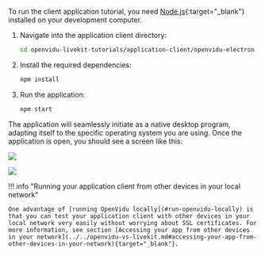 To run the client application tutorial, you need [Node.js](https://nodejs.org/en/download){:target="\_blank"} installed on your development computer.

1. Navigate into the application client directory:

    ```bash
    cd openvidu-livekit-tutorials/application-client/openvidu-electron
    ```

2. Install the required dependencies:

    ```bash
    npm install
    ```

3. Run the application:

    ```bash
    npm start
    ```

The application will seamlessly initiate as a native desktop program, adapting itself to the specific operating system you are using. Once the application is open, you should see a screen like this:

<div class="grid-container">

<div class="grid-50"><p><a class="glightbox" href="../../../assets/images/application-clients/join-electron.png" data-type="image" data-width="100%" data-height="auto" data-desc-position="bottom"><img src="../../../assets/images/application-clients/join-electron.png" loading="lazy"/></a></p></div>

<div class="grid-50"><p><a class="glightbox" href="../../../assets/images/application-clients/room-electron.png" data-type="image" data-width="100%" data-height="auto" data-desc-position="bottom"><img src="../../../assets/images/application-clients/room-electron.png" loading="lazy"/></a></p></div>

</div>

!!! info "Running your application client from other devices in your local network"

    One advantage of [running OpenVidu locally](#run-openvidu-locally) is that you can test your application client with other devices in your local network very easily without worrying about SSL certificates. For more information, see section [Accessing your app from other devices in your network](../../openvidu-vs-livekit.md#accessing-your-app-from-other-devices-in-your-network){target="_blank"}.
